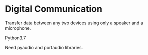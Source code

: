 # Digital Communication

Transfer data between any two devices using only a speaker and a microphone.

Python3.7

Need pyaudio and portaudio libraries.
